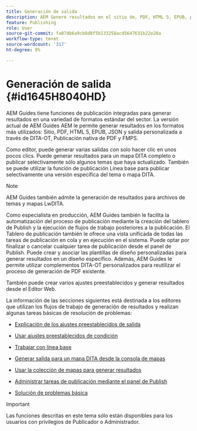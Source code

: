 ```yaml
---
title: Generación de salida
description: AEM Genere resultados en el sitio de, PDF, HTML 5, EPUB, personalizado y JSON a través de complementos DITA-OT, publicación de PDF nativos y FMPS en AEM Guides.
feature: Publishing
role: User
source-git-commit: fa07db6a9cb8d8f5b133258acd5647631b22e28a
workflow-type: tm+mt
source-wordcount: '317'
ht-degree: 0%

---
```


# Generación de salida {#id1645H8040HD}

AEM Guides tiene funciones de publicación integradas para generar resultados en una variedad de formatos estándar del sector. La versión actual de AEM Guides AEM le permite generar resultados en los formatos más utilizados: Sitio, PDF, HTML 5, EPUB, JSON y salida personalizada a través de DITA-OT, Publicación nativa de PDF y FMPS.

Como editor, puede generar varias salidas con solo hacer clic en unos pocos clics. Puede generar resultados para un mapa DITA completo o publicar selectivamente sólo algunos temas que haya actualizado. También se puede utilizar la función de publicación Línea base para publicar selectivamente una versión específica del tema o mapa DITA.

>[!NOTE]
>
> AEM Guides también admite la generación de resultados para archivos de temas y mapas LwDITA.

Como especialista en producción, AEM Guides también le facilita la automatización del proceso de publicación mediante la creación del tablero de Publish y la ejecución de flujos de trabajo posteriores a la publicación. El Tablero de publicación también le ofrece una vista unificada de todas las tareas de publicación en cola y en ejecución en el sistema. Puede optar por finalizar o cancelar cualquier tarea de publicación desde el panel de Publish. Puede crear y asociar las plantillas de diseño personalizadas para generar resultados en un diseño específico. Además, AEM Guides le permite utilizar complementos DITA-OT personalizados para reutilizar el proceso de generación de PDF existente.

También puede crear varios ajustes preestablecidos y generar resultados desde el Editor Web.

La información de las secciones siguientes está destinada a los editores que utilizan los flujos de trabajo de generación de resultados y realizan algunas tareas básicas de resolución de problemas:

- [Explicación de los ajustes preestablecidos de salida](generate-output-understand-presets.md#)

- [Usar ajustes preestablecidos de condición](generate-output-use-condition-presets.md#)

- [Trabajar con línea base](generate-output-use-baseline-for-publishing.md#)

- [Generar salida para un mapa DITA desde la consola de mapas](generate-output-for-a-dita-map.md#)

- [Usar la colección de mapas para generar resultados](generate-output-use-map-collection-output-generation.md#)

- [Administrar tareas de publicación mediante el panel de Publish](generate-output-publish-dashboard.md#)

- [Solución de problemas básica](generate-output-basic-troubleshooting.md#)


>[!IMPORTANT]
>
> Las funciones descritas en este tema sólo están disponibles para los usuarios con privilegios de Publicador o Administrador.

